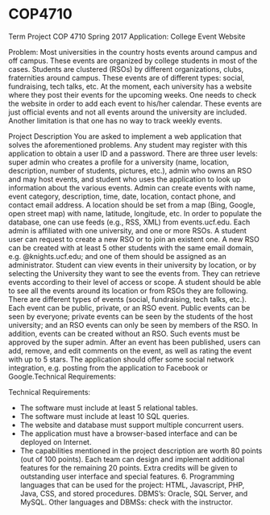 # COP4710

Term Project
COP 4710 Spring 2017
Application: College Event Website

Problem:
Most universities in the country hosts events around campus and off campus. These events are
organized by college students in most of the cases. Students are clustered (RSOs) by different
organizations, clubs, fraternities around campus. These events are of different types: social,
fundraising, tech talks, etc. At the moment, each university has a website where they post their
events for the upcoming weeks. One needs to check the website in order to add each event to
his/her calendar. These events are just official events and not all events around the university
are included. Another limitation is that one has no way to track weekly events.

Project Description
You are asked to implement a web application that solves the aforementioned problems. Any
student may register with this application to obtain a user ID and a password. There are three
user levels: super admin who creates a profile for a university (name, location, description,
number of students, pictures, etc.), admin who owns an RSO and may host events, and student
who uses the application to look up information about the various events.
Admin can create events with name, event category, description, time, date, location, contact
phone, and contact email address. A location should be set from a map (Bing, Google, open
street map) with name, latitude, longitude, etc. In order to populate the database, one can use
feeds (e.g., RSS, XML) from events.ucf.edu. Each admin is affiliated with one university, and
one or more RSOs. A student user can request to create a new RSO or to join an existent one.
A new RSO can be created with at least 5 other students with the same email domain, e.g.
@knights.ucf.edu; and one of them should be assigned as an administrator.
Student can view events in their university by location, or by selecting the University they want
to see the events from. They can retrieve events according to their level of access or scope. A
student should be able to see all the events around its location or from RSOs they are following.
There are different types of events (social, fundraising, tech talks, etc.). Each event can be public,
private, or an RSO event. Public events can be seen by everyone; private events can be seen by
the students of the host university; and an RSO events can only be seen by members of the RSO.
In addition, events can be created without an RSO. Such events must be approved by the super
admin. After an event has been published, users can add, remove, and edit comments on the
event, as well as rating the event with up to 5 stars. The application should offer some social
network integration, e.g. posting from the application to Facebook or Google.Technical Requirements:

Technical Requirements:
- The software must include at least 5 relational tables.
- The software must include at least 10 SQL queries.
- The website and database must support multiple concurrent users.
- The application must have a browser-based interface and can be deployed on Internet.
- The capabilities mentioned in the project description are worth 80 points (out of 100 points). Each team can design and implement additional features for the remaining 20 points. Extra credits will be given to outstanding user interface and special features. 6. Programming languages that can be used for the project: HTML, Javascript, PHP, Java, CSS, and stored procedures. DBMS’s: Oracle, SQL Server, and MySQL. Other languages and DBMSs: check with the instructor.
